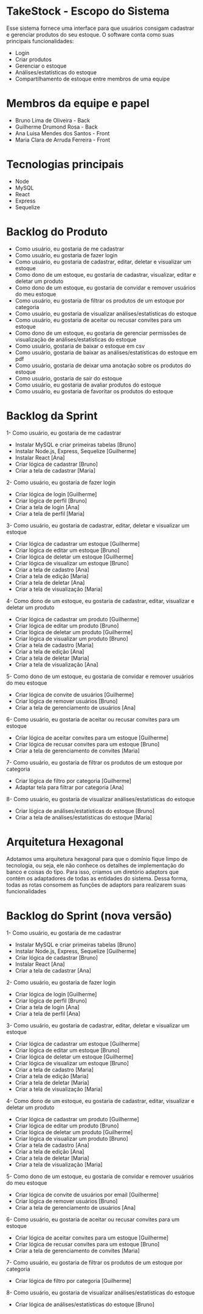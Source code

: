 # TakeStock - Escopo do Sistema

Esse sistema fornece uma interface para que usuários consigam cadastrar e gerenciar produtos do seu estoque. O software conta como suas principais funcionalidades:
- Login
- Criar produtos
- Gerenciar o estoque
- Análises/estatísticas do estoque
- Compartilhamento de estoque entre membros de uma equipe

# Membros da equipe e papel

- Bruno Lima de Oliveira - Back
- Guilherme Drumond Rosa - Back
- Ana Luisa Mendes dos Santos - Front
- Maria Clara de Arruda Ferreira - Front

# Tecnologias principais

- Node
- MySQL
- React
- Express
- Sequelize

# Backlog do Produto

- Como usuário, eu gostaria de me cadastrar
- Como usuário, eu gostaria de fazer login
- Como usuário, eu gostaria de cadastrar, editar, deletar e visualizar um estoque 
- Como dono de um estoque, eu gostaria de cadastrar, visualizar, editar e deletar um produto
- Como dono de um estoque, eu gostaria de convidar e remover usuários do meu estoque
- Como usuário, eu gostaria de filtrar os produtos de um estoque por categoria
- Como usuário, eu gostaria de visualizar análises/estatísticas do estoque  
- Como usuário, eu gostaria de aceitar ou recusar convites para um estoque
- Como dono de um estoque, eu gostaria de gerenciar permissões de visualização de análises/estatísticas do estoque  
- Como usuário, gostaria de baixar o estoque em csv
- Como usuário, gostaria de baixar as análises/estatísticas do estoque em pdf
- Como usuário, gostaria de deixar uma anotação sobre os produtos do estoque
- Como usuário, gostaria de sair do estoque
- Como usuário, eu gostaria de avaliar produtos do estoque
- Como usuário, eu gostaria de favoritar os produtos do estoque

# Backlog da Sprint

1- Como usuário, eu gostaria de me cadastrar
- Instalar MySQL e criar primeiras tabelas [Bruno]
- Instalar Node.js, Express, Sequelize [Guilherme]
- Instalar React [Ana]
- Criar lógica de cadastrar [Bruno]
- Criar a tela de cadastrar [Maria]
  
2- Como usuário, eu gostaria de fazer login
- Criar lógica de login [Guilherme]
- Criar lógica de perfil [Bruno]
- Criar a tela de login [Ana]
- Criar a tela de perfil [Maria]
  
3- Como usuário, eu gostaria de cadastrar, editar, deletar e visualizar um estoque
- Criar lógica de cadastrar um estoque [Guilherme]
- Criar lógica de editar um estoque [Bruno]
- Criar lógica de deletar um estoque [Guilherme]
- Criar lógica de visualizar um estoque [Bruno]
- Criar a tela de cadastro [Ana]
- Criar a tela de edição [Maria] 
- Criar a tela de deletar [Ana]
- Criar a tela de visualização [Maria]
  
4- Como dono de um estoque, eu gostaria de cadastrar, editar, visualizar e deletar um produto
- Criar lógica de cadastrar um produto [Guilherme]
- Criar lógica de editar um produto [Bruno]
- Criar lógica de deletar um produto [Guilherme]
- Criar lógica de visualizar um produto [Bruno]
- Criar a tela de cadastro [Maria]
- Criar a tela de edição [Ana]
- Criar a tela de deletar [Maria]
- Criar a tela de visualização [Ana] 
  
5- Como dono de um estoque, eu gostaria de convidar e remover usuários do meu estoque
- Criar lógica de convite de usuários [Guilherme]
- Criar lógica de remover usuários [Bruno]
- Criar a tela de gerenciamento de usuários [Ana]
  
6- Como usuário, eu gostaria de aceitar ou recusar convites para um estoque
- Criar lógica de aceitar convites para um estoque [Guilherme]
- Criar lógica de recusar convites para um estoque [Bruno]
- Criar a tela de gerenciamento de convites [Maria]
  
7- Como usuário, eu gostaria de filtrar os produtos de um estoque por categoria
- Criar lógica de filtro por categoria [Guilherme]
- Adaptar tela para filtrar por categoria [Ana]
  
8- Como usuário, eu gostaria de visualizar análises/estatísticas do estoque
- Criar lógica de análises/estatísticas do estoque [Bruno]
- Criar a tela de análises/estatísticas do estoque [Maria] 

# Arquitetura Hexagonal

Adotamos uma arquitetura hexagonal para que o domínio fique limpo de tecnologia, ou seja, ele não conhece os detalhes de implementação do banco e coisas do tipo. Para isso, criamos um diretório adaptors que contém os adaptadores de todas as entidades do sistema. Dessa forma, todas as rotas consomem as funções de adaptors para realizarem suas funcionalidades

# Backlog do Sprint (nova versão)
1- Como usuário, eu gostaria de me cadastrar

- Instalar MySQL e criar primeiras tabelas [Bruno]
- Instalar Node.js, Express, Sequelize [Guilherme]
- Criar lógica de cadastrar [Bruno]
- Instalar React [Ana]
- Criar a tela de cadastrar [Ana]

2- Como usuário, eu gostaria de fazer login

- Criar lógica de login [Guilherme]
- Criar lógica de perfil [Bruno]
- Criar a tela de login [Ana]
- Criar a tela de perfil [Ana]

3- Como usuário, eu gostaria de cadastrar, editar, deletar e visualizar um estoque

- Criar lógica de cadastrar um estoque [Guilherme]
- Criar lógica de editar um estoque [Bruno]
- Criar lógica de deletar um estoque [Guilherme]
- Criar lógica de visualizar um estoque [Bruno]
- Criar a tela de cadastro [Maria]
- Criar a tela de edição [Maria]
- Criar a tela de deletar [Maria]
- Criar a tela de visualização [Maria]

4- Como dono de um estoque, eu gostaria de cadastrar, editar, visualizar e deletar um produto

- Criar lógica de cadastrar um produto [Guilherme]
- Criar lógica de editar um produto [Bruno]
- Criar lógica de deletar um produto [Guilherme]
- Criar lógica de visualizar um produto [Bruno]
- Criar a tela de cadastro [Ana]
- Criar a tela de edição [Ana]
- Criar a tela de deletar [Maria]
- Criar a tela de visualização [Maria]

5- Como dono de um estoque, eu gostaria de convidar e remover usuários do meu estoque

- Criar lógica de convite de usuários por email [Guilherme]
- Criar lógica de remover usuários [Bruno]
- Criar a tela de gerenciamento de usuários [Ana]

6- Como usuário, eu gostaria de aceitar ou recusar convites para um estoque

- Criar lógica de aceitar convites para um estoque [Guilherme]
- Criar lógica de recusar convites para um estoque [Bruno]
- Criar a tela de gerenciamento de convites [Maria]

7- Como usuário, eu gostaria de filtrar os produtos de um estoque por categoria

- Criar lógica de filtro por categoria [Guilherme]

8- Como usuário, eu gostaria de visualizar análises/estatísticas do estoque

- Criar lógica de análises/estatísticas do estoque [Bruno]

